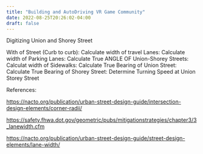 ```yaml
---
title: "Building and AutoDriving VR Game Community"
date: 2022-08-25T20:26:02-04:00
draft: false
---
```

Digitizing Union and Shorey Street


With of Street (Curb to curb):
Calculate width of travel Lanes:
Calculate width of Parking Lanes:
Calculate True ANGLE OF Union-Shorey Streets:
Calculat width of Sidewalks:
Calculate True Bearing of Union Street:
Calculate True Bearing of Shorey Street:
Determine Turning Speed at Union Storey Street


References:


https://nacto.org/publication/urban-street-design-guide/intersection-design-elements/corner-radii/


https://safety.fhwa.dot.gov/geometric/pubs/mitigationstrategies/chapter3/3_lanewidth.cfm


https://nacto.org/publication/urban-street-design-guide/street-design-elements/lane-width/